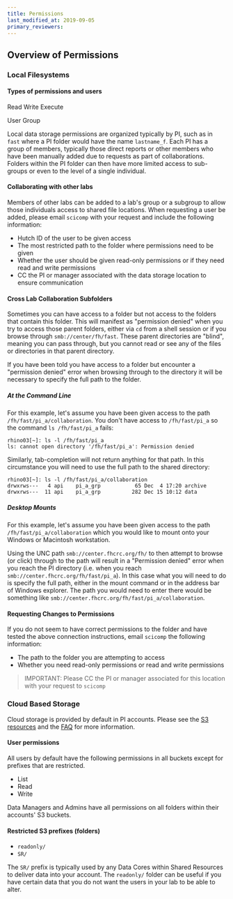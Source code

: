 ```yaml
---
title: Permissions
last_modified_at: 2019-09-05
primary_reviewers:
---
```


## Overview of Permissions

### Local Filesystems

#### Types of permissions and users
Read
Write
Execute

User 
Group


Local data storage permissions are organized typically by PI, such as in `fast` where a PI folder would have the name `lastname_f`.  Each PI has a group of members, typically those direct reports or other members who have been manually added due to requests as part of collaborations.  Folders within the PI folder can then have more limited access to sub-groups or even to the level of a single individual.

#### Collaborating with other labs

Members of other labs can be added to a lab's group or a subgroup to allow those individuals access to shared file locations. When requesting a user be added, please email `scicomp` with your request and include the following information:

- Hutch ID of the user to be given access
- The most restricted path to the folder where permissions need to be given
- Whether the user should be given read-only permissions or if they need read and write permissions
- CC the PI or manager associated with the data storage location to ensure communication

#### Cross Lab Collaboration Subfolders

Sometimes you can have access to a folder but not access to the folders that contain this folder. This will manifest as "permission denied" when you try to access those parent folders, either via `cd` from a shell session or if you browse through `smb://center/fh/fast`.  These parent directories are "blind", meaning you can pass through, but you cannot read or see any of the files or directories in that parent directory.

If you have been told you have access to a folder but encounter a "permission denied" error when browsing through to the directory it will be necessary to specify the full path to the folder.

##### At the Command Line

For this example, let's assume you have been given access to the path `/fh/fast/pi_a/collaboration`.  You don't have access to `/fh/fast/pi_a` so the command `ls /fh/fast/pi_a`  fails:

```
rhino03[~]: ls -l /fh/fast/pi_a
ls: cannot open directory '/fh/fast/pi_a': Permission denied
```

Similarly, tab-completion will not return anything for that path.  In this circumstance you will need to use the full path to the shared directory:

```
rhino03[~]: ls -l /fh/fast/pi_a/collaboration
drwxrws---   4 api    pi_a_grp           65 Dec  4 17:20 archive
drwxrws---  11 api    pi_a_grp          282 Dec 15 10:12 data
```

##### Desktop Mounts

For this example, let's assume you have been given access to the path `/fh/fast/pi_a/collaboration` which you would like to mount onto your Windows or Macintosh workstation.

Using the UNC path `smb://center.fhcrc.org/fh/` to then attempt to browse (or click) through to the path will result in a "Permission denied" error when you reach the PI directory (i.e. when you reach `smb://center.fhcrc.org/fh/fast/pi_a`).  In this case what you will need to do is specify the full path, either in the mount command or in the address bar of Windows explorer.  The path you would need to enter there would be something like `smb://center.fhcrc.org/fh/fast/pi_a/collaboration`.

#### Requesting Changes to Permissions

If you do not seem to have correct permissions to the folder and have tested the above connection instructions, email `scicomp` the following information:

- The path to the folder you are attempting to access
- Whether you need read-only permissions or read and write permissions

> IMPORTANT: Please CC the PI or manager associated for this location with your request to `scicomp`

### Cloud Based Storage

Cloud storage is provided by default in PI accounts.  Please see the [S3 resources](/compdemos/aws-s3/) and the [FAQ](/compdemos/cloud-faq/) for more information.

#### User permissions

All users by default have the following permissions in all buckets except for prefixes that are restricted.

- List
- Read
- Write

Data Managers and Admins have all permissions on all folders within their accounts' S3 buckets.

#### Restricted S3 prefixes (folders)

- `readonly/`
- `SR/`

The `SR/` prefix is typically used by any Data Cores within Shared Resources to deliver data into your account.  The `readonly/` folder can be useful if you have certain data that you do not want the users in your lab to be able to alter.
